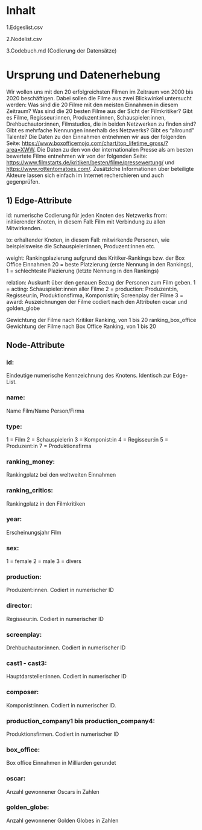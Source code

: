 # Inhalt
1.Edgeslist.csv

2.Nodelist.csv

3.Codebuch.md (Codierung der Datensätze)

# Ursprung und Datenerhebung
Wir wollen uns mit den 20 erfolgreichsten Filmen im Zeitraum von 2000 bis 2020 beschäftigen. Dabei sollen die Filme aus zwei Blickwinkel untersucht werden: Was sind die 20 Filme mit den meisten Einnahmen in diesem Zeitraum? Was sind die 20 besten Filme aus der Sicht der Filmkritiker? Gibt es Filme, Regisseur:innen, Produzent:innen, Schauspieler:innen, Drehbuchautor:innen, Filmstudios, die in beiden Netzwerken zu finden sind? Gibt es mehrfache Nennungen innerhalb des Netzwerks? Gibt es “allround” Talente? 
Die Daten zu den Einnahmen entnehmen wir aus der folgenden Seite: https://www.boxofficemojo.com/chart/top_lifetime_gross/?area=XWW.
Die Daten zu den von der internationalen Presse als am besten bewertete Filme entnehmen wir von der folgenden Seite: https://www.filmstarts.de/kritiken/besten/filme/pressewertung/ und https://www.rottentomatoes.com/.
Zusätzlche Informationen über beteiligte Akteure lassen sich einfach im Internet recherchieren und auch gegenprüfen.

## 1) Edge-Attribute
id: numerische Codierung für jeden Knoten des Netzwerks 
from: initiierender Knoten, in diesem Fall: Film mit Verbindung zu allen Mitwirkenden.

to: erhaltender Knoten, in diesem Fall: mitwirkende Personen, wie beispielsweise die Schauspieler:innen, Produzent:innen etc. 

weight: Rankingplazierung aufgrund des Kritiker-Rankings bzw. der Box Office Einnahmen
20 = beste Platzierung (erste Nennung in den Rankings),
1 = schlechteste Plazierung (letzte Nennung in den Rankings)

relation: Auskunft über den genauen Bezug der Personen zum Film geben. 
1 = acting: Schauspieler:innen aller Filme 
2 = production: Produzent:in, Regisseur:in, Produktionsfirma, Komponist:in; Screenplay der Filme 
3 = award: Auszeichnungen der Filme codiert nach den Attributen oscar und golden_globe


Gewichtung der Filme nach Kritiker Ranking, von 1  bis 20
ranking_box_office
Gewichtung der Filme nach Box Office Ranking, von 1 bis 20 

## Node-Attribute

### id:	
Eindeutige numerische Kennzeichnung des Knotens. Identisch zur Edge-List. 

### name:	
Name Film/Name Person/Firma

### type:	
1 = Film
2 = Schauspielerin
3 = Komponist:in 
4 = Regisseur:in 
5 = Produzent:in 
7 = Produktionsfirma

### ranking_money:	
Rankingplatz bei den weltweiten Einnahmen 

### ranking_critics:	
Rankingplatz in den Filmkritiken

### year:	
Erscheinungsjahr Film

### sex:
1 = female
2 = male
3 = divers

### production:	
Produzent:innen. Codiert in numerischer ID

### director: 
Regisseur:in. Codiert in numerischer ID

### screenplay:	
Drehbuchautor:innen. Codiert in numerischer ID

### cast1 - cast3:	
Hauptdarsteller:innen. Codiert in numerischer ID

### composer:	
Komponist:innen. Codiert in numerischer ID.

### production_company1 bis production_company4: 
Produktionsfirmen. Codiert in numerischer ID

### box_office:	
Box office Einnahmen in Milliarden gerundet

### oscar:	
Anzahl gewonnener Oscars in Zahlen

### golden_globe:	
Anzahl gewonnener Golden Globes in Zahlen
